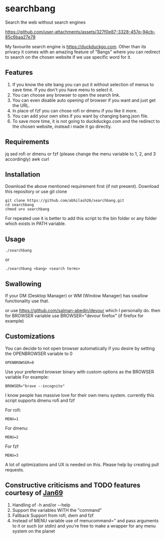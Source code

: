 # searchbang

Search the web without search engines

https://github.com/user-attachments/assets/327f0e87-3328-457e-94cb-85c6baa27e78

My favourite search engine is https://duckduckgo.com. 
Other than its privacy it comes with an amazing feature of "Bangs" where you can redirect to search on the chosen website if we use specific word for it.

## Features

1. If you know the site bang you can put it without selection of menus to save time. If you don't you have menu to select it.
2. You can choose any browser to open the search link.
3. You can even disable auto opening of browser if you want and just get the URL.
4. In place of fzf you can chose rofi or dmenu if you like it more.
5. You can add your own sites if you want by changing bang.json file.
6. To save more time, it is not going to duckduckgo.com and the redirect to the chosen website, instead i made it go directly.

## Requirements

jq
sed
rofi or dmenu or fzf (please change the menu variable to 1, 2, and 3 accordingly)
awk
curl

## Installation

Download the above mentioned requirement first (if not present).
Download this repository or use git clone

```
git clone https://github.com/abhilash26/searchbang.git
cd searchbang 
chmod u+x searchbang
```

For repeated use it is better to add this script to the bin folder or any folder which exists in PATH variable.

## Usage

```
./searchbang
```
or

```
./searchbang <bang> <search terms>
```

## Swallowing 

If your DM (Desktop Manager) or WM (Window Manager) has swallow functionality use that.

or use https://github.com/salman-abedin/devour which I personally do. 
then for BROWSER variable use BROWSER="devour firefox" (if firefox for example)


## Customizations

You can decide to not open browser automatically if you desire by setting the OPENBROWSER variable to 0 
```
OPENBROWSER=0
```
Use your preferred browser binary with custom options as the BROWSER variable 
For example:  
```
BROWSER="brave --incognito"
```
I know people has massive love for their own menu system.
currently this script supports dmenu rofi and fzf

For rofi:
```
MENU=1
```
For dmenu:
```
MENU=2
```
For fzf
```
MENU=3
```
A lot of optimizations and UX is needed on this. 
Please help by creating pull requests.


## Constructive criticisms and TODO features courtesy of [Jan69](https://github.com/Jan69)
1. Handling of -h and/or --help
2. Support the variables WITH the "command"
3. Fallback Support from rofi, dwm and fzf
4. Instead of MENU variable use of menucommand=" and pass arguments to it or such (or stdin) and you're free to make a wrapper for any menu system on the planet

